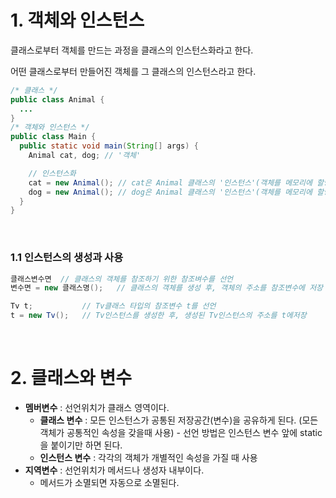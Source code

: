 # 1. 객체와 인스턴스

클래스로부터 객체를 만드는 과정을 클래스의 인스턴스화라고 한다.

어떤 클래스로부터 만들어진 객체를 그 클래스의 인스턴스라고 한다.

```java
/* 클래스 */
public class Animal {
  ...
}
/* 객체와 인스턴스 */
public class Main {
  public static void main(String[] args) {
    Animal cat, dog; // '객체'

    // 인스턴스화
    cat = new Animal(); // cat은 Animal 클래스의 '인스턴스'(객체를 메모리에 할당)
    dog = new Animal(); // dog은 Animal 클래스의 '인스턴스'(객체를 메모리에 할당)
  }
}
```

<br>

### 1.1 인스턴스의 생성과 사용

```java
클래스변수면	// 클래스의 객체를 참조하기 위한 참조벼수를 선언
변수면 = new 클래스명();	// 클래스의 객체를 생성 후, 객체의 주소를 참조변수에 저장

Tv t;			// Tv클래스 타입의 참조변수 t를 선언
t = new Tv();	// Tv인스턴스를 생성한 후, 생성된 Tv인스턴스의 주소를 t에저장
```

<br>

# 2. 클래스와 변수

- **멤버변수** : 선언위치가 클래스 영역이다.
  - **클래스 변수** :  모든 인스턴스가 공통된 저장공간(변수)을 공유하게 된다. (모든 객체가 공통적인 속성을 갖을때 사용) - 선언 방법은 인스턴스 변수 앞에 static을 붙이기만 하면 된다.
  - **인스턴스 변수** : 각각의 객체가 개별적인 속성을 가질 때 사용
- **지역변수** : 선언위치가 메서드나 생성자 내부이다.
  - 메서드가 소멸되면 자동으로 소멸된다.

